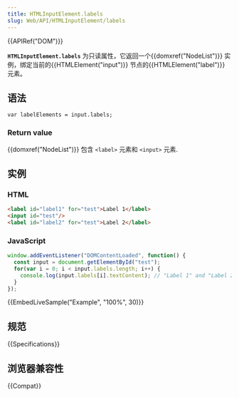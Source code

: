 ```yaml
---
title: HTMLInputElement.labels
slug: Web/API/HTMLInputElement/labels
---
```


{{APIRef("DOM")}}

**`HTMLInputElement.labels`** 为只读属性，它返回一个{{domxref("NodeList")}} 实例，绑定当前的{{HTMLElement("input")}} 节点的{{HTMLElement("label")}} 元素。

## 语法

```plain
var labelElements = input.labels;
```

### Return value

{{domxref("NodeList")}} 包含 `<label>` 元素和 `<input>` 元素.

## 实例

### HTML

```html
<label id="label1" for="test">Label 1</label>
<input id="test"/>
<label id="label2" for="test">Label 2</label>
```

### JavaScript

```js
window.addEventListener("DOMContentLoaded", function() {
  const input = document.getElementById("test");
  for(var i = 0; i < input.labels.length; i++) {
    console.log(input.labels[i].textContent); // "Label 1" and "Label 2"
  }
});
```

{{EmbedLiveSample("Example", "100%", 30)}}

## 规范

{{Specifications}}

## 浏览器兼容性

{{Compat}}
